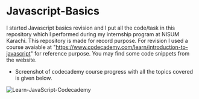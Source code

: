 # Javascript-Basics
I started Javascript basics revision and I put all the code/task in this repository which I performed during my internship program at NISUM Karachi. This repository is made for record purpose.
For revision I used a course avaiable at "https://www.codecademy.com/learn/introduction-to-javascript" for reference purpose. You may find some code snippets from the website. 

- Screenshot of codecademy course progress with all the topics covered is given below.

![Learn-JavaScript-Codecademy](https://user-images.githubusercontent.com/54082156/171162513-7f4191cb-3c6e-46fb-ae3e-d9f5c816d68a.png)
